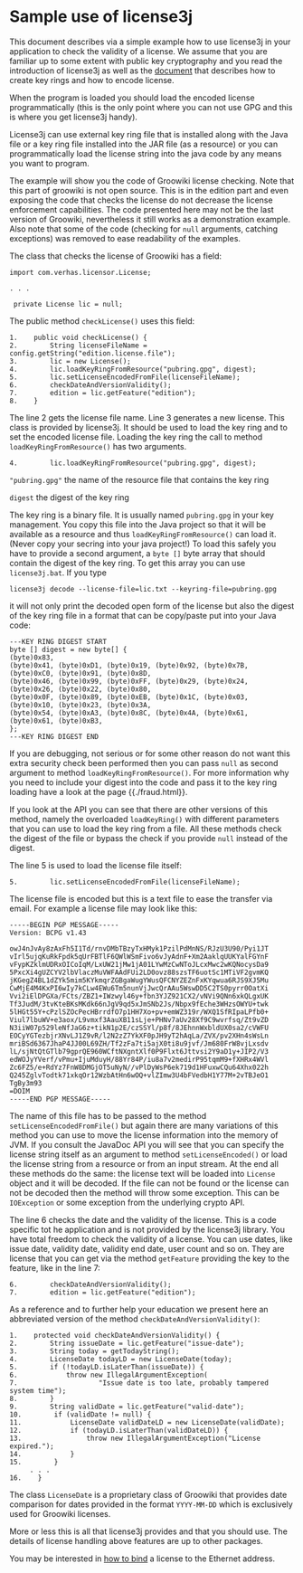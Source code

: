 # Sample use of license3j

This document describes via a simple example how to use license3j in your
application to check the validity of a license. We assume that you are
familiar up to some extent with public key cryptography and you read
the introduction of license3j as well as the [document](tuto.md) that
describes how to create key rings and how to encode license.

When the program is loaded you should load the encoded license
programmatically (this is the only point where you can not use GPG and this
is where you get license3j handy).

License3j can use external key ring file that is installed
along with the Java file or a key ring file installed into the
JAR file (as a resource) or you can programmatically load the license string
into the java code by any means you want to program.

The example will show you the code of Groowiki license checking. Note that
this part of groowiki is not open source. This is in the edition part and
even exposing the code that checks the license do not decrease the license
enforcement capabilities. The code presented here may not be the last version
of Groowiki, nevertheless it still works as a demonstration example. Also note
that some of the code (checking for `null` arguments, catching exceptions)
was removed to ease readability of the examples.

The class that checks the license of Groowiki has a field:

```
import com.verhas.licensor.License;

. . .

 private License lic = null;
```

The public method `checkLicense()` uses this field:

```
1.    public void checkLicense() {
2.        String licenseFileName = config.getString("edition.license.file");
3.        lic = new License();
4.        lic.loadKeyRingFromResource("pubring.gpg", digest);
5.        lic.setLicenseEncodedFromFile(licenseFileName);
6.        checkDateAndVersionValidity();
7.        edition = lic.getFeature("edition");
8.    }
```

The line 2 gets the license file name. Line 3 generates a new license. This
class is provided by license3j. It should be used to load the key ring and
to set the encoded license file. Loading the key ring the call to method
`loadKeyRingFromResource()` has two arguments.

```
4.        lic.loadKeyRingFromResource("pubring.gpg", digest);
```

`"pubring.gpg"` the name of the resource file that contains the key ring

`digest` the digest of the key ring

The key ring is a binary file. It is usually named `pubring.gpg` in your
key management. You copy this file into the Java project so that it will be
available as a resource and thus `loadKeyRingFromResource()` can load it.
(Never copy your secring into your java project!)
To load this safely you have to provide a second argument, a `byte []` byte
array that should contain the digest of the key ring. To get this array you can
use `license3j.bat`. If you type

```
license3j decode --license-file=lic.txt --keyring-file=pubring.gpg
```

it will not only print the decoded open form of the license but also the
digest of the key ring file in a format that can be copy/paste put into
your Java code:

```
---KEY RING DIGEST START
byte [] digest = new byte[] {
(byte)0x83,
(byte)0x41, (byte)0xD1, (byte)0x19, (byte)0x92, (byte)0x7B, (byte)0xC0, (byte)0x91, (byte)0x8D,
(byte)0x46, (byte)0x99, (byte)0xFF, (byte)0x29, (byte)0x24, (byte)0x26, (byte)0x22, (byte)0x80,
(byte)0x0F, (byte)0x89, (byte)0xEB, (byte)0x1C, (byte)0x03, (byte)0x10, (byte)0x23, (byte)0x3A,
(byte)0x54, (byte)0xA3, (byte)0x8C, (byte)0x4A, (byte)0x61, (byte)0x61, (byte)0xB3,
};
---KEY RING DIGEST END
```

If you are debugging, not serious or for some other reason do not want this
extra security check been performed then you can pass `null` as second
argument to method `loadKeyRingFromResource()`. For more information why
you need to include your digest into the code and pass it to the key ring
loading have a look at the page {{./fraud.html}}.

If you look at the API you can see that there are other versions of this
method, namely the overloaded `loadKeyRing()` with different parameters
that you can use to load the key ring from a file. All these methods check
the digest of the file or bypass the check if you provide `null` instead of
the digest.

The line 5 is used to load the license file itself:

```
5.        lic.setLicenseEncodedFromFile(licenseFileName);
```

The license file is encoded but this is a text file to ease the transfer via
email. For example a license file may look like this:

```
-----BEGIN PGP MESSAGE-----
Version: BCPG v1.43

owJ4nJvAy8zAxFh5I1Td/rnvDMbTBzyTxHMyk1PzilPdMnNS/RJzU3U90/Pyi1JT
vIrl5ujqKuRkFpdk5qUrFBTlF6QWlWSmFivo6vJyAdnF+Xm2AaklqUUKYalFGYnF
vFypKZklmUDRxOICoIqM/LxUW21jMw1jA01LYwMzCwNToJLcxMwc2wKQNocysDa9
5PxcXi4gUZCYV2lbVlaczMuVWFAAdFUi2LD0ovz88szsTF6uotSc1MTiVF2gvmKQ
jKGegZ4BL1dZYk5mim5KYkmqrZGBgaWugYWusQFCNYZEZnFxKYqwua6RJS9XJ5Mu
CwMjE4M4KxPI6wIy7kCLw4EWu6Tm5nunVjJwcQrAAu5WswDD5C2TS0pyrr0OatXi
Vvi2iElDPGXa/FCts/ZBZ1+IWzwyl46y+fbn3YJZ921CX2/vNVi9QNn6xkQLgxUK
Tf3JudM/3tvKteBKsMKdk66nJgV9qd5xJmSNb2Js/Nbpx9fEche3WHzsOWYU+twk
5lHGt55Y+cPzlSZOcPecHBrrdfO7p1HH7Xo+pv+emWZ319r/WXQ1SfRIpaLPfb0+
Viul7lbuWV+e3aox/L9vmxf3AauXB11sLje+PHNv7aUv28Xf9C9wvrfsq/Zt9vZD
N3iiW07p529leNfJaG6z+tikN1p2E/czSSYl/p8f/8JEhnnWxbldUX0sa2/cVWFU
EOCyYGTezbjrXNvLJ1Z9vR/l2N2zZ7YkXF0pJH9yT2hAqLa/ZVX/pv2XHn4sWsLn
mriBSd6367JhaP4JJ00L69ZH/Tf2zFa7ti5ajX0ti8u9jvf/Jm680FrW8vjLxsdv
lL/sjNtQtGTlb79gprQE960WCftNXgntXlf0P9Flxt6Jttvsi2Y9aD1y+JIP2/V3
edWOJyYVerf/vPmu+IjuMduyH/88Yr84P/iu8a7v2medirP95tqmM9+fXHRx4WVl
Zc6FZ5/e+RdYz7FnW8DMGjOT5uNyN//vPlDyWsP6ek719d1HFuxwCQu64Xhx022h
Q245ZglvTodtk71xkqOr12WzbAtHn6wOQ+vlZImw3U4bFVedbH1Y77M+2vTBJeO1
TgBy3m93
=DOIM
-----END PGP MESSAGE-----
```

The name of this file has to be passed to the method
`setLicenseEncodedFromFile()` but again there are many variations of this
method you can use to move the license information into the memory of JVM. If
you consult the JavaDoc API you will see that you can specify the license string
itself as an argument to method `setLicenseEncoded()` or load the license
string from a resource or from an input stream. At the end all these methods
do the same: the license text will be loaded into `License` object and
it will be decoded. If the file can not be found or the license can not be
decoded then the method will throw some exception. This can be `IOException`
or some exception from the underlying crypto API.

The line 6 checks the date and the validity of the license. This is a code
specific tot he application and is not provided by the license3j library. You
have total freedom to check the validity of a license. You can use dates, like
issue date, validity date, validity end date, user count and so on. They are
license <features> that you can get via the method `getFeature` providing
the key to the feature, like in the line 7:

```
6.        checkDateAndVersionValidity();
7.        edition = lic.getFeature("edition");
```

As a reference and to further help your education we present here an abbreviated
version of the method `checkDateAndVersionValidity()`:

```
1.    protected void checkDateAndVersionValidity() {
2.        String issueDate = lic.getFeature("issue-date");
3.        String today = getTodayString();
4.        LicenseDate todayLD = new LicenseDate(today);
5.        if (!todayLD.isLaterThan(issueDate)) {
6.            throw new IllegalArgumentException(
7.                    "Issue date is too late, probably tampered system time");
8.        }
9.        String validDate = lic.getFeature("valid-date");
10.        if (validDate != null) {
11.            LicenseDate validDateLD = new LicenseDate(validDate);
12.            if (todayLD.isLaterThan(validDateLD)) {
13.                throw new IllegalArgumentException("License expired.");
14.            }
15.        }
     . . .
16.    }
```

The class `LicenseDate` is a proprietary class of Groowiki that provides
date comparison for dates provided in the format `YYYY-MM-DD` which is
exclusively used for Groowiki licenses.

More or less this is all that license3j provides and that you should use. The
details of license handling above features are up to other packages.

You may be interested in [how to bind](macaddr-binding.md) a license to
the Ethernet address.
